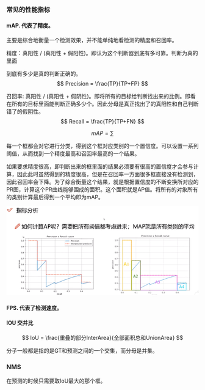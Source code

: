 ### 常见的性能指标

#### mAP. 代表了精度。

主要是综合地衡量一个检测效果，并不能单纯地看检测的精度和召回率。

精度：真阳性 / (真阳性 + 假阳性)。即认为这个判断器到底有多可靠。判断为真的里面

到底有多少是真的判断正确的。
$$
Precision = \frac{TP}{TP+FP}
$$


召回率: 真阳性 / (真阳性 + 假阴性)。即将所有的目标给判断找出来的比例。即看在所有的目标里面能判断正确多少个。因此分母是真正找出了的真阳性和自己判断错了的假阴性。
$$
Recall = \frac{TP}{TP+FN}
$$

$$
mAP = \sum
$$

每一个框都会对它进行分类，得到这个框对应类别的一个置信度。可以设置一系列阈值，从而找到一个精度最高和召回率最高的一个结果。

如果要求精度很高，即判断出来的框里面的结果必须要有很高的置信度才会参与计算，因此此时虽然得到的精度很高，但是在召回率一方面很多框直接没有检测到，因此召回率会下降。为了综合衡量这个结果，就是根据置信度的不断变换所对应的PR图，计算这个PR曲线能够围成的面积。这个面积就是AP值。将所有的对象所有的类别计算最后得到一个平均即为mAP。

![AP](../imgs/yolos/v1/pr.png)

#### FPS. 代表了检测速度。

#### IOU 交并比

$$
IoU = \frac{重叠的部分InterArea}{全部面积总和UnionArea}
$$

分子一般都是指的是GT和预测之间的一个交集，而分母是并集。

### NMS

在预测的时候只需要取IoU最大的那个框。



